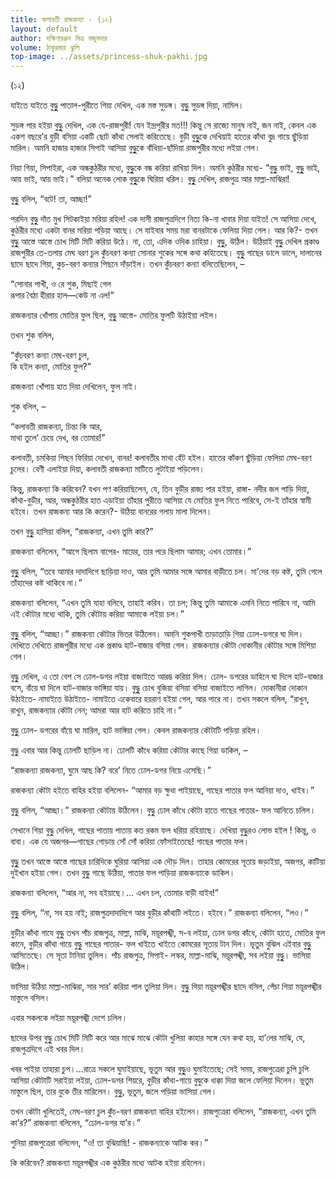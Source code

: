```yaml
---
title: কলাবতী রাজকন্যা - (১২)
layout: default
author: দক্ষিণারঞ্জন মিত্র মজুমদার
volume: ঠাকুরমার ঝুলি 
top-image: ../assets/princess-shuk-pakhi.jpg
---
```

(১২)

যাইতে যাইতে বুদ্ধুুু পাতাল-পুরীতে গিয়া দেখিল, এক মস্ত সুড়ঙ্গ। বুদ্ধুুু সুড়ঙ্গ দিয়া, নামিল।

সুড়ঙ্গ পার হইয়া বুদ্ধুুু দেখিল, এক যে-রাজপুরী! যেন ইন্দ্রপুরীর মত!!!
কিন্তু সে রাজ্যে মানুষ নাই, জন নাই, কেবল এক একশ বছরে’র বুড়ী বসিয়া একটি ছােট কাঁথা সেলাই করিতেছে। বুড়ী বুদ্ধুুুকে দেখিয়াই হাতের কাঁথা বুদ্র গায়ে ছুঁড়িয়া মারিল। অমনি হাজার হাজার সিপাই আসিয়া বুদ্ধুুুকে বাঁধিয়া-ছাঁদিয়া রাজপুরীর মধ্যে লইয়া গেল।

নিয়া গিয়া, সিপাইরা, এক অন্ধকুঠরীর মধ্যে, বুদ্ধুুুকে বন্ধ করিয়া রাখিয়া দিল। অমনি কুঠরীর মধ্যে- “বুদ্ধুু ভাই, বুদ্ধুুু ভাই, আয় ভাই, আয় ভাই।” বলিয়া অনেক লােক বুদ্ধুুুকে ঘিরিয়া ধরিল। বুদ্ধুুু দেখিল, রাজপুত্র আর মাল্লা-মাঝিরা!

বুদ্ধুুু বলিল, “বটে! তা, আচ্ছা!”

পরদিন বুদ্ধুু দাঁত মুখ সিটকাইয়া মরিয়া রহিল! এক দাসী রাজপুত্রদিগে নিত্য কি-না খাবার দিয়া যাইত! সে আসিয়া দেখে, কুঠরীর মধ্যে একটা বানর মরিয়া পড়িয়া আছে। সে যাইবার সময় মরা বানরটাকে ফেলিয়া দিয়া গেল। আর কি?- তখন বুদ্ধুুু আস্তে আস্তে চোখ মিটি মিটি করিয়া উঠে। না, তাে, এদিক ওদিক চাহিয়া। বুদ্ধুু, উঠিল। উঠিয়াই বুদ্ধুু দেখিল প্রকাণ্ড রাজপুরীর তে-তলায় মেঘ বরণ চুল কুঁচবরণ কন্যা সােনার শুকের সঙ্গে কথা কহিতেছে। বুদ্ধুুু গাছের ডালে ডালে, দালানের ছাদে ছাদে গিয়া, কুচ-বরণ কন্যার পিছনে দাঁড়াইল। তখন কুঁচবরণ কন্যা বলিতেছিলেন, –

“সােনার পাখী, ও রে শুক, মিছাই গেল  
রূপার বৈঠা হীরার হাল—কেউ না এল!”

রাজকন্যার খোঁপায় মােতির ফুল ছিল, বুদ্ধুুু আস্তে- মােতির ফুলটি উঠাইয়া লইল।

তখন শুক বলিল,

“কুঁচবরণ কন্যা মেঘ-বরণ চুল,  
কি হইল কন্যা, মােতির ফুল?”

রাজকন্যা খোঁপায় হাত দিয়া দেখিলেন, ফুল নাই।

শুক বলিল, –

“কলাবতী রাজকন্যা, চিন্তা কি আর,  
মাথা তুলে’ চেয়ে দেখ, বর তােমার!”

কলাবতী, চমকিয়া পিছন ফিরিয়া দেখেন, বানর! কলাবতীর মাথা হেঁট হইল। হাতের কাঁকণ ছুঁড়িয়া ফেলিয়া মেঘ-বরণ চুলের। বেণী এলাইয়া দিয়া, কলাবতী রাজকন্যা মাটিতে লুটাইয়া পড়িলেন।

কিন্তু, রাজকন্যা কি করিবেন? যখন পণ করিয়াছিলেন, যে, তিন বুড়ীর রাজ্য পার হইয়া, রাঙ্গা- নদীর জল পাড়ি দিয়া, কাঁথা-বুড়ীর, আর, অন্ধকুঠরীর হাত এড়াইয়া তাঁহার পুরীতে আসিয়া যে মােতির ফুল নিতে পারিবে, সে-ই তাঁহার স্বামী হইবে। তখন রাজকন্য আর কি করেন?- উঠিয়া বানরের গলায় মালা দিলেন।

তখন বুদ্ধুুু হাসিয়া বলিল, “রাজকন্যা, এখন তুমি কার?”

রাজকন্যা বলিলেন, “আগে ছিলাম বাপের- মায়ের, তার পরে ছিলাম আমার; এখন তােমার।”

বুদ্ধুুু বলিল, “তবে আমার দাদাদিগে ছাড়িয়া দাও, আর তুমি আমার সঙ্গে আমার বাড়ীতে চল। মা’দের বড় কষ্ট, তুমি গেলে তাঁহাদের কষ্ট থাকিবে না।”

রাজকন্যা বলিলেন, “এখন তুমি যাহা বলিবে, তাহাই করিব। তা চল; কিন্তু তুমি আমাকে এমনি নিতে পারিবে না, আমি এই কৌটার মধ্যে থাকি, তুমি কৌটায় করিয়া আমাকে লইয়া চল।”

বুদ্ধুুু বলিল, “আচ্ছা।” রাজকন্যা কৌটার ভিতর উঠিলেন।
অমনি শুকপাখী তাড়াতাড়ি গিয়া ঢােল-ডগরে ঘা দিল। দেখিতে দেখিতে রাজপুরীর মধ্যে এক প্রকাণ্ড হাট-বাজার বসিয়া গেল। রাজকন্যার কৌটা দোকানীর কৌটার সঙ্গে মিশিয়া গেল।

বুদ্ধুু দেখিল, এ তাে বেশ সে ঢােল-ডগর লইয়া বাজাইতে আরম্ভ করিয়া দিল। ঢােল- ডগরের ডাহিনে ঘা দিলে হাট-বাজার বসে, বাঁয়ে ঘা দিলে হাট-বাজার ভাঙ্গিয়া যায়। বুদ্ধুুু চোখ বুজিয়া বসিয়া বসিয়া বাজাইতে লাগিল। দোকানীরা দোকান উঠাইতে- নামাইতে উঠাইতে- নামাইতে একেবারে হয়রাণ হইয়া গেল, আর পারে না। তখন সকলে বলিল, “রাখুন, রাখুন, রাজকন্যার কৌটা নেন; আমরা আর হাট করিতে চাহি না।”

বুদ্ধুুু ঢােল- ডগরের বাঁয়ে ঘা মারিল, হাট ভাঙ্গিয়া গেল। কেবল রাজকন্যার কৌটাটি পড়িয়া রহিল।

বুদ্ধুু এবার আর কিন্তু ঢােলটি ছাড়িল না। ঢােলটি কাঁধে করিয়া কৌটার কাছে গিয়া ডাকিল, –

“রাজকন্যা রাজকন্যা, ঘুমে আছ কি? বরে’ নিতে ঢােল-ডগর নিয়ে এসেছি।”

রাজকন্যা কৌটা হইতে বাহির হইয়া বলিলেন- “আমার বড় ক্ষুধা পাইয়াছে, গাছের পাতার ফল আনিয়া দাও, খাইব।”

বুদ্ধুু বলিল, “আচ্ছা।” রাজকন্যা কৌটায় উঠিলেন। বুদ্ধুু ঢােল কাঁধে কৌটা হাতে গাছের পাতার- ফল আনিতে চলিল।

সেখানে গিয়া বুদ্ধুু দেখিল, গাছের পাতায় পাতায় কত রকম ফল ধরিয়া রহিয়াছে। দেখিয়া বুদ্ধুুরও লােভ হইল ! কিন্তু, ও বাবা। এক যে অজগর—গাছের গােড়ায় সোঁ সোঁ করিয়া ফোঁসাইতেছে!
গাছের পাতার ফল।

বুদ্ধুুু তখন আস্তে আস্তে গাছের চারিদিকে ঘুরিয়া আসিয়া এক দৌড় দিল। তাহার কোমরের সূতায় জড়াইয়া, অজগর, কাটিয়া দুইখান হইয়া গেল। তখন বুদ্ধুু গাছে উঠিয়া, পাতার ফল পাড়িয়া রাজকন্যাকে ডাকিল।

রাজকন্যা বলিলেন, “আর না, সব হইয়াছে।... এখন চল, তােমার বাড়ী যাইব!”

বুদ্ধুু বলিল, “না, সব হয় নাই; রাজপুত্রদাদাদিগে আর বুড়ীর কাঁথাটি লইতে। হইবে।” রাজকন্যা বলিলেন, “লও।”

বুড়ীর কাঁথা গাযে বুদ্ধুু তখন পাঁচ রাজপুত্র, মাল্লা, মাঝি, ময়ূরপঙ্খী, স-ব লইয়া, ঢােল ডগর কাঁধে, কৌটা হাতে, মােতির ফুল কানে, বুড়ীর কাঁথা গায়ে বুদ্ধুু গাছের পাতার- ফল খাইতে খাইতে কোমরের সূতায় টান দিল।
ভূতুম বুঝিল এইবার বুদ্ধুুু আসিতেছে। সে সূতা টানিয়া তুলিল। পাঁচ রাজপুত্র, সিপাই- লস্কর, মাল্লা-মাঝি, ময়ূরপঙ্খী, সব লইয়া বুদ্ধুুু। ভাসিয়া উঠিল।

ভাসিয়া উঠিয়া মাল্লা-মাঝিরা, সার সার’ করিয়া পাল তুলিয়া দিল। বুদ্ধুু গিয়া ময়ূরপঙ্খীর ছাদে বসিল, পেঁচা গিয়া ময়ূরপঙ্খীর মাস্তুলে বসিল।

এবার সকলকে লইয়া ময়ূরপঙ্খী দেশে চলিল।

ছাদের উপর বুদ্ধুুু চোখ মিটি মিটি করে আর মাঝে মাঝে কৌটা খুলিয়া কাহার সঙ্গে যেন কথা হয়, হা’লের মাঝি, যে, রাজপুত্রদিগে এই খবর দিল।

খবর পাইয়া তাহারা চুপ।...রাত্রে সকলে ঘুমাইয়াছে, ভূতুম আর বুদ্ধুুুও ঘুমাইতেছে; সেই সময়, রাজপুত্রেরা চুপি চুপি আসিয়া কৌটাটি সরাইয়া লইয়া, ঢােল-ডগর শিয়রে, বুড়ীর কাঁথা-গায়ে বুদ্বুকে ধাক্কা দিয়া জলে ফেলিয়া দিলেন। ভূতুম মাস্তুলে ছিল, তার বুকে তীর মারিলেন। বুদ্ধুু, ভূতুম, জলে পড়িয়া ভাসিয়া গেল।

তখন কৌটা খুলিতেই, মেঘ-বরণ চুল কুঁচ-বরণ রাজকন্যা বাহির হইলেন। রাজপুত্রেরা বলিলেন, “রাজকন্যা, এখন তুমি কা’র?”
রাজকন্যা বলিলেন, “ঢােল-ডগর যা’র।”

শুনিয়া রাজপুত্রেরা বলিলেন, “ও! তা বুঝিয়াছি! - রাজকন্যাকে আটক কর।”

কি করিবেন? রাজকন্যা ময়ূরপঙ্খীর এক কুঠরীর মধ্যে আটক হইয়া রহিলেন।
